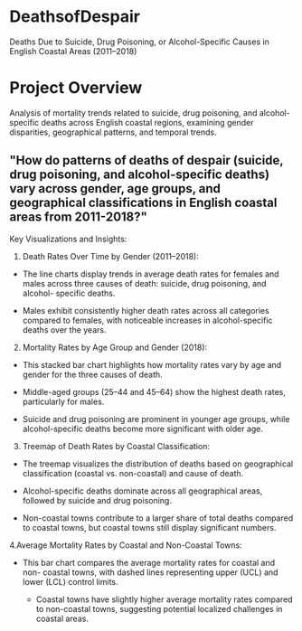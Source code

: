 # DeathsofDespair
Deaths Due to Suicide, Drug Poisoning, or Alcohol-Specific Causes in English Coastal Areas (2011–2018)

# Project Overview
Analysis of mortality trends related to suicide, drug poisoning, and alcohol-specific deaths across English coastal regions, examining gender disparities, geographical patterns, and temporal trends.

 ## "How do patterns of deaths of despair (suicide, drug poisoning, and alcohol-specific deaths) vary across gender, age groups, and geographical classifications in English coastal areas from 2011-2018?"

 
Key Visualizations and Insights:
1. Death Rates Over Time by Gender (2011–2018):

- The line charts display trends in average death rates for females and 
  males across three causes of death: suicide, drug poisoning, and alcohol- 
  specific deaths.
  
- Males exhibit consistently higher death rates across all categories 
  compared to females, with noticeable increases in alcohol-specific deaths 
  over the years.

2. Mortality Rates by Age Group and Gender (2018):

- This stacked bar chart highlights how mortality rates vary by age and 
  gender for the three causes of death.
  
- Middle-aged groups (25–44 and 45–64) show the highest death rates, 
  particularly for males.
  
- Suicide and drug poisoning are prominent in younger age groups, while 
  alcohol-specific deaths become more significant with older age.
  
3. Treemap of Death Rates by Coastal Classification:

- The treemap visualizes the distribution of deaths based on geographical 
  classification (coastal vs. non-coastal) and cause of death.
  
 - Alcohol-specific deaths dominate across all geographical areas, followed 
   by suicide and drug poisoning.
   
- Non-coastal towns contribute to a larger share of total deaths compared to 
  coastal towns, but coastal towns still display significant numbers.

4.Average Mortality Rates by Coastal and Non-Coastal Towns:

 - This bar chart compares the average mortality rates for coastal and non- 
   coastal towns, with dashed lines representing upper (UCL) and lower (LCL) 
   control limits.
   
   - Coastal towns have slightly higher average mortality rates compared to 
    non-coastal towns, suggesting potential localized challenges in coastal 
    areas.
